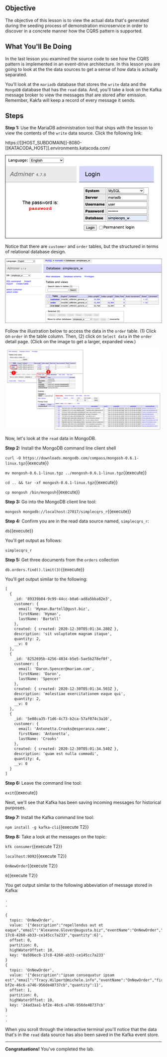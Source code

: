 ## Objective
The objective of this lesson is to view the actual data that's generated during the seeding process of demonstration microservice in order to discover in a concrete manner how the CQRS pattern is supported.

## What You'll Be Doing

In the last lesson you examined the source code to see how the CQRS pattern is implemented in an event-drive architecture. In this lesson you are going to look at the the data sources to get a sense of how data is actually separated.

You'll look at the `mariadb` database that stores the `write` data and the `MongoDB` database that has the `read` data. And, you'll take a look on the Kafka message broker to view the messages that are stored after emission. Remember, Kakfa will keep a record of every message it sends.

## Steps

**Step 1:** Use the MariaDB administration tool that ships with the lesson to view the contents of the `write` data source. Click the following link:

https://[[HOST_SUBDOMAIN]]-8080-[[KATACODA_HOST]].environments.katacoda.com/


![Database Access](msdb-004/assets/db_access.jpg)

Notice that there are `customer` and `order` tables, but the structured in terms of relational database design.

![Database Admin UI](msdb-004/assets/db_admin_ui.png)

Follow the illustration below to access the data in the `order` table. (1) Click on `order` in the table column. Then, (2) click on `Select data` in the `order` detail page. (Click on the image to get a larger, expanded view.)

![Database Admin UI](msdb-004/assets/mariadb-ui-steps.png)

Now, let's look at the `read` data in MongoDB.

**Step 2:** Install the MongoDB command line client shell

`curl -O https://downloads.mongodb.com/compass/mongosh-0.6.1-linux.tgz`{{execute}}

`mv mongosh-0.6.1-linux.tgz ../mongosh-0.6.1-linux.tgz`{{execute}}

`cd .. && tar -xf mongosh-0.6.1-linux.tgz`{{execute}}

`cp mongosh /bin/mongosh`{{execute}}

**Step 3:** Go into the MongoDB client line tool: 

`mongosh mongodb://localhost:27017/simplecqrs_r`{{execute}}

**Step 4:** Confirm you are in the read data source named, `simplecqrs_r`:

`db`{{execute}}

You'll get output as follows:

`simplecqrs_r`

**Step 5:** Get three documents from the `orders` collection

`db.orders.find().limit(3)`{{execute}}

You'll get output similar to the following:

```
[
  {
    _id: '89339b04-9c99-44cc-b0a6-ad8a5bba82e3',
    customer: {
      email: 'Hyman.Bartell@gust.biz',
      firstName: 'Hyman',
      lastName: 'Bartell'
    },
    created: { created: 2020-12-30T05:01:34.280Z },
    description: 'sit voluptatem magnam itaque',
    quantity: 2,
    __v: 0
  },
  {
    _id: '8252695b-4256-4834-b5e5-5ae5b278ef0f',
    customer: {
      email: 'Daron.Spencer@mariam.com',
      firstName: 'Daron',
      lastName: 'Spencer'
    },
    created: { created: 2020-12-30T05:01:34.503Z },
    description: 'molestiae exercitationem eaque qui',
    quantity: 2,
    __v: 0
  },
  {
    _id: '5e08ca35-f1d6-4c73-b2ca-57af074c3a10',
    customer: {
      email: 'Antonetta.Crooks@esperanza.name',
      firstName: 'Antonetta',
      lastName: 'Crooks'
    },
    created: { created: 2020-12-30T05:01:34.540Z },
    description: 'quam est nulla commodi',
    quantity: 4,
    __v: 0
  }
]

```

**Step 6:**  Leave the command line tool:

`exit`{{execute}}

Next, we'll see that Kafka has been saving incoming messages for historical purposes.

**Step 7:**  Install the Kafka command line tool:

`npm install -g kafka-cli`{{execute T2}}

**Step 8:**  Take a look at the messages on the topic:


`kfk consumer`{{execute T2}}

`localhost:9092`{{execute T2}}

`OnNewOrder`{{execute T2}}

`0`{{execute T2}}

You get output similar to the following abbeviation of message stored in Kafka:

```
.
.

{
  topic: 'OnNewOrder',
  value: '{"description":"repellendus aut et eaque","email":"Alexanne.Glover@augusta.biz","eventName":"OnNewOrder","firstName":"Alexanne","lastName":"Glover","orderId":"0a506ec8-17c8-4260-ab33-ce145cc7a233","quantity":6}',
  offset: 0,
  partition: 0,
  highWaterOffset: 10,
  key: '0a506ec8-17c8-4260-ab33-ce145cc7a233'
}
{
  topic: 'OnNewOrder',
  value: '{"description":"ipsam consequatur ipsam est","email":"Tracy.Hilpert@michele.info","eventName":"OnNewOrder","firstName":"Tracy","lastName":"Hilpert","orderId":"24ad3aa1-bf2e-46c6-a746-956de48737cb","quantity":1}',
  offset: 1,
  partition: 0,
  highWaterOffset: 10,
  key: '24ad3aa1-bf2e-46c6-a746-956de48737cb'
}
.
.

```

When you scroll through the interactive terminal you'll notice that the data that's in the `read` data source has also been saved in the Kafka event store.

---

**Congratuations!** You've completed the lab.
